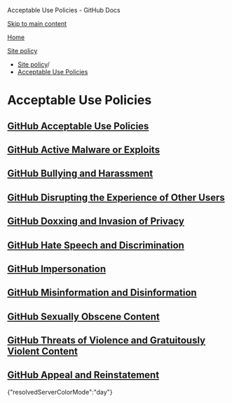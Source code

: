 Acceptable Use Policies - GitHub Docs

[Skip to main content](#main-content)

[Home](/ru)

[Site policy](/ru/site-policy)

* [Site policy](/ru/site-policy)/
* [Acceptable Use Policies](/ru/site-policy/acceptable-use-policies)

Acceptable Use Policies
==========

[GitHub Acceptable Use Policies](/ru/site-policy/acceptable-use-policies/github-acceptable-use-policies)
----------

[GitHub Active Malware or Exploits](/ru/site-policy/acceptable-use-policies/github-active-malware-or-exploits)
----------

[GitHub Bullying and Harassment](/ru/site-policy/acceptable-use-policies/github-bullying-and-harassment)
----------

[GitHub Disrupting the Experience of Other Users](/ru/site-policy/acceptable-use-policies/github-disrupting-the-experience-of-other-users)
----------

[GitHub Doxxing and Invasion of Privacy](/ru/site-policy/acceptable-use-policies/github-doxxing-and-invasion-of-privacy)
----------

[GitHub Hate Speech and Discrimination](/ru/site-policy/acceptable-use-policies/github-hate-speech-and-discrimination)
----------

[GitHub Impersonation](/ru/site-policy/acceptable-use-policies/github-impersonation)
----------

[GitHub Misinformation and Disinformation](/ru/site-policy/acceptable-use-policies/github-misinformation-and-disinformation)
----------

[GitHub Sexually Obscene Content](/ru/site-policy/acceptable-use-policies/github-sexually-obscene-content)
----------

[GitHub Threats of Violence and Gratuitously Violent Content](/ru/site-policy/acceptable-use-policies/github-threats-of-violence-and-gratuitously-violent-content)
----------

[GitHub Appeal and Reinstatement](/ru/site-policy/acceptable-use-policies/github-appeal-and-reinstatement)
----------

{"resolvedServerColorMode":"day"}
